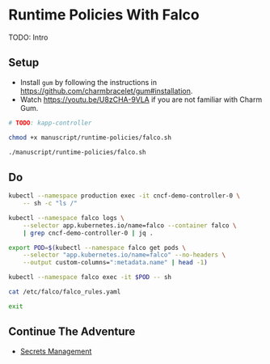 # Runtime Policies With Falco

TODO: Intro

## Setup

* Install `gum` by following the instructions in https://github.com/charmbracelet/gum#installation.
* Watch https://youtu.be/U8zCHA-9VLA if you are not familiar with Charm Gum.

```bash
# TODO: kapp-controller

chmod +x manuscript/runtime-policies/falco.sh

./manuscript/runtime-policies/falco.sh
```

## Do

```bash
kubectl --namespace production exec -it cncf-demo-controller-0 \
    -- sh -c "ls /"

kubectl --namespace falco logs \
    --selector app.kubernetes.io/name=falco --container falco \
    | grep cncf-demo-controller-0 | jq .

export POD=$(kubectl --namespace falco get pods \
    --selector "app.kubernetes.io/name=falco" --no-headers \
    --output custom-columns=":metadata.name" | head -1)

kubectl --namespace falco exec -it $POD -- sh

cat /etc/falco/falco_rules.yaml

exit
```

## Continue The Adventure

* [Secrets Management](../secrets/README.md)
